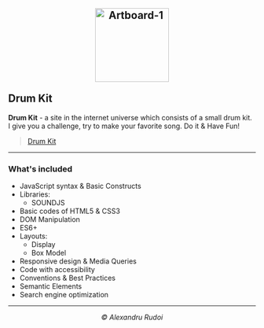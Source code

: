 ## <p align="center"><a href="https://alexandrurudoi.github.io/Drum-Kit/"><img src="https://i.ibb.co/r6j2DL9/Artboard-1.png" alt="Artboard-1" width="150px" border="0"></a></p>Drum Kit

**Drum Kit** -  a site in the internet universe which consists of a small drum kit. I give you a challenge, try to make your favorite song. Do it & Have Fun!

> <p><a href="https://alexandrurudoi.github.io/Drum-Kit/">Drum Kit</a></p>

---

### What's included

+ JavaScript syntax & Basic Constructs
+ Libraries:
  * SOUNDJS
+ Basic codes of HTML5 & CSS3
+ DOM Manipulation
+ ES6+
+ Layouts:
  * Display
  * Box Model
+ Responsive design & Media Queries
+ Code with accessibility
+ Conventions & Best Practices
+ Semantic Elements
+ Search engine optimization

---

<p align="center"><em>&copy; Alexandru Rudoi</em></p>
